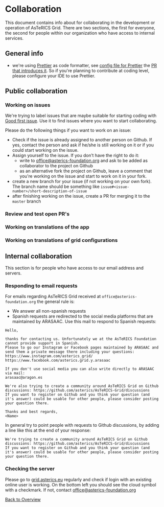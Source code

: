 # Collaboration

This document contains info about for collaborating in the development or operation of AsTeRICS Grid.
There are two sections, the first for everyone, the second for people within our organization who have access to internal
services.

## General info
* we're using [Prettier](https://prettier.io/) as code formatter, see [config file for Prettier](https://github.com/asterics/AsTeRICS-Grid/blob/master/.prettierrc) the [PR that introduces it](https://github.com/asterics/AsTeRICS-Grid/pull/246). So if you're planning to contribute at coding level, please configure your IDE to use Prettier.

## Public collaboration
### Working on issues
We're trying to label issues that are maybe suitable for starting coding with [Good first issue](https://github.com/asterics/AsTeRICS-Grid/issues?q=is%3Aissue+is%3Aopen+label%3A%22good+first+issue%22). Use it to find issues where you want to start collaborating.

Please do the following things if you want to work on an issue:
* Check if the issue is already assigned to another person on Github. If yes, contact the person and ask if he/she is still working on it or if you could start working on the issue.
* Assign yourself to the issue. If you don't have the right to do it:
   * write to office@asterics-foundation.org and ask to be added as collaborator to the project on Github
   * as an alternative fork the project on Github, leave a comment that you're working on the issue and start to work on it in your fork.
* create a new branch for your issue (if not working on your own fork). The branch name should be something like `issue#<issue-number>/short-description-of-issue`
* after finishing working on the issue, create a PR for merging it to the `master` branch

### Review and test open PR's

### Working on translations of the app

### Working on translations of grid configurations

## Internal collaboration
This section is for people who have access to our email address and servers.

### Responding to email requests
For emails regarding AsTeRICS Grid received at `office@asterics-foundation.org` the general rule is:
* We answer all non-spanish requests
* Spanish requests are redirected to the social media platforms that are maintained by ARASAAC. Use this mail to respond to Spanish requests:

```
Hello,

thanks for contacting us. Unfortunately we at the AsTeRICS Foundation cannot provide support in Spanish.
Please to go our Instagram or Facebook pages maintained by ARASAAC and send them a private message there including your questions:
https://www.instagram.com/asterics_grid/
https://www.facebook.com/asterics.grid.y.arasaac

If you don't use social media you can also write directly to ARASAAC via mail:
arasaac@aragon.es

We're also trying to create a community around AsTeRICS Grid on Github discussions: https://github.com/asterics/AsTeRICS-Grid/discussions
If you want to register on Github and you think your question (and it's answer) could be usable for other people, please consider posting your question there.

Thanks and best regards,
<Name>
```

In general try to point people with requests to Github discussions, by adding a line like this at the end of your response:
```
We're trying to create a community around AsTeRICS Grid on Github discussions: https://github.com/asterics/AsTeRICS-Grid/discussions
If you want to register on Github and you think your question (and it's answer) could be usable for other people, please consider posting your question there.
```

### Checking the server
Please go to [grid.asterics.eu](https://grid.asterics.eu/) regularly and check if login with an existing online user is working. On the bottom left you should see the cloud symbol with a checkmark. If not, contact office@asterics-foundation.org

[Back to Overview](README.md)
